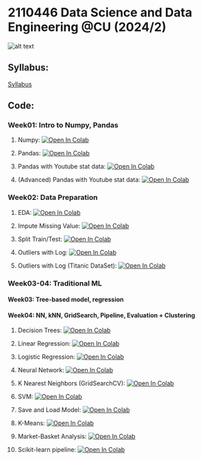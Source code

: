 # 2110446 Data Science and Data Engineering @CU (2024/2)

![alt text](https://github.com/pvateekul/2110446_DSDE_2024s2/blob/main/image/meme.jpeg?raw=true)

## Syllabus:

[Syllabus](slide/DSDE_Syllabus_2024s2.pdf)

## Code:

### Week01: Intro to Numpy, Pandas

1. Numpy: [![Open In Colab](https://github.com/pvateekul/2110446_DSDE_2024s2/blob/main/image/colab-badge.svg?raw=true)](https://colab.research.google.com/github/pvateekul/2110446_DSDE_2024s2/blob/main/code/Week01_Intro_Pandas/1_Numpy.ipynb)

2. Pandas: [![Open In Colab](https://github.com/pvateekul/2110446_DSDE_2024s2/blob/main/image/colab-badge.svg?raw=true)](https://colab.research.google.com/github/pvateekul/2110446_DSDE_2024s2/blob/main/code/Week01_Intro_Pandas/2_Pandas.ipynb)

3. Pandas with Youtube stat data: [![Open In Colab](https://github.com/pvateekul/2110446_DSDE_2024s2/blob/main/image/colab-badge.svg?raw=true)](<https://colab.research.google.com/github/pvateekul/2110446_DSDE_2024s2/blob/main/code/Week01_Intro_Pandas/3_Pandas_%28Dataset_Trending_YouTube_Video_Statistics%29.ipynb>)

4. (Advanced) Pandas with Youtube stat data: [![Open In Colab](https://github.com/pvateekul/2110446_DSDE_2024s2/blob/main/image/colab-badge.svg?raw=true)](<https://colab.research.google.com/github/pvateekul/2110446_DSDE_2024s2/blob/main/code/Week01_Intro_Pandas/4_Advanced_Pandas_%28Dataset_Trending_YouTube_Video_Statistics%29.ipynb>)
<!-- 
Assignment (Pandas with Youtube stat data): [![Open In Colab](https://github.com/pvateekul/2110446_DSDE_2024s2/blob/main/image/colab-badge.svg?raw=true)](https://colab.research.google.com/github/pvateekul/2110446_DSDE_2024s2/blob/main/code/Week01_Intro_Pandas/5_PandasAssignment.ipynb) -->

### Week02: Data Preparation

1. EDA: [![Open In Colab](https://raw.githubusercontent.com/pvateekul/2110446_DSDE_2024s2/main/image/colab-badge.svg)](https://colab.research.google.com/github/pvateekul/2110446_DSDE_2024s2/blob/main/code/Week02_DataPrep/Lab1_LoansDataSet.ipynb)

2. Impute Missing Value: [![Open In Colab](https://raw.githubusercontent.com/pvateekul/2110446_DSDE_2024s2/main/image/colab-badge.svg)](https://colab.research.google.com/github/pvateekul/2110446_DSDE_2024s2/blob/main/code/Week02_DataPrep/Lab2_ImputeMissingValue.ipynb)

3. Split Train/Test: [![Open In Colab](https://raw.githubusercontent.com/pvateekul/2110446_DSDE_2024s2/main/image/colab-badge.svg)](https://colab.research.google.com/github/pvateekul/2110446_DSDE_2024s2/blob/main/code/Week02_DataPrep/Lab3_SplitTrainTest.ipynb)

4. Outliers with Log: [![Open In Colab](https://raw.githubusercontent.com/pvateekul/2110446_DSDE_2024s2/main/image/colab-badge.svg)](https://colab.research.google.com/github/pvateekul/2110446_DSDE_2024s2/blob/main/code/Week02_DataPrep/Lab4_Outliers_Titanic.ipynb)

5. Outliers with Log (Titanic DataSet): [![Open In Colab](https://raw.githubusercontent.com/pvateekul/2110446_DSDE_2024s2/main/image/colab-badge.svg)](https://colab.research.google.com/github/pvateekul/2110446_DSDE_2024s2/blob/main/code/Week02_DataPrep/Lab5_Outliers_Boston_%28optional%29.ipynb)

### Week03-04: Traditional ML
#### Week03: Tree-based model, regression
#### Week04: NN, kNN, GridSearch, Pipeline, Evaluation + Clustering

1. Decision Trees: [![Open In Colab](https://raw.githubusercontent.com/pvateekul/2110446_DSDE_2024s2/main/image/colab-badge.svg)](https://colab.research.google.com/github/pvateekul/2110446_DSDE_2024s2/blob/main/code/Week03_ML/1_Decision_Trees_Random_Forests_v3.ipynb)

2. Linear Regression: [![Open In Colab](https://raw.githubusercontent.com/pvateekul/2110446_DSDE_2024s2/main/image/colab-badge.svg)](https://colab.research.google.com/github/pvateekul/2110446_DSDE_2024s2/blob/main/code/Week03_ML/2_Linear_Regression_v2.ipynb)

3. Logistic Regression: [![Open In Colab](https://raw.githubusercontent.com/pvateekul/2110446_DSDE_2024s2/main/image/colab-badge.svg)](https://colab.research.google.com/github/pvateekul/2110446_DSDE_2024s2/blob/main/code/Week03_ML/3_Logistic_Regression_v2.ipynb)

4. Neural Network: [![Open In Colab](https://raw.githubusercontent.com/pvateekul/2110446_DSDE_2024s2/main/image/colab-badge.svg)](https://colab.research.google.com/github/pvateekul/2110446_DSDE_2024s2/blob/main/code/Week03_ML/4_Neural_Network_v3.ipynb)

5. K Nearest Neighbors (GridSearchCV): [![Open In Colab](https://raw.githubusercontent.com/pvateekul/2110446_DSDE_2024s2/main/image/colab-badge.svg)](https://colab.research.google.com/github/pvateekul/2110446_DSDE_2024s2/blob/main/code/Week03_ML/5_K_Nearest_Neighbors_v2_update_09012025.ipynb)

6. SVM: [![Open In Colab](https://raw.githubusercontent.com/pvateekul/2110446_DSDE_2024s2/main/image/colab-badge.svg)](https://colab.research.google.com/github/pvateekul/2110446_DSDE_2024s2/blob/main/code/Week03_ML/6_Support_Vector_Machine_v2.ipynb)

7. Save and Load Model: [![Open In Colab](https://raw.githubusercontent.com/pvateekul/2110446_DSDE_2024s2/main/image/colab-badge.svg)](https://colab.research.google.com/github/pvateekul/2110446_DSDE_2024s2/blob/main/code/Week03_ML/7_Save_Load_Model_v2.ipynb)

8. K-Means: [![Open In Colab](https://raw.githubusercontent.com/pvateekul/2110446_DSDE_2024s2/main/image/colab-badge.svg)](https://colab.research.google.com/github/pvateekul/2110446_DSDE_2024s2/blob/main/code/Week03_ML/8_K_Means_Clustering_v2.ipynb)

9. Market-Basket Analysis: [![Open In Colab](https://raw.githubusercontent.com/pvateekul/2110446_DSDE_2024s2/main/image/colab-badge.svg)](https://colab.research.google.com/github/pvateekul/2110446_DSDE_2024s2/blob/main/code/Week03_ML/9_Market_Basket_Intro_v2.ipynb)

10. Scikit-learn pipeline: [![Open In Colab](https://raw.githubusercontent.com/pvateekul/2110446_DSDE_2024s2/main/image/colab-badge.svg)](https://colab.research.google.com/github/pvateekul/2110446_DSDE_2024s2/blob/main/code/Week03_ML/10_Scikit_learn_Pipeline.ipynb)
<!--
### Week05: Advanced ML (Transformer, Model Monitoring, Text Classification, GenerativeAI)

1. Image classification with Hugging Face: [![Open In Colab](https://raw.githubusercontent.com/pvateekul/2110446_DSDE_2024s2/main/image/colab-badge.svg)]
(https://colab.research.google.com/github/pvateekul/2110446_DSDE_2024s2/blob/main/code/Week05_AdvancedML/1_Huggingface_image_classification_2024.ipynb)

2-1. Model Monitoring with MLflow: [![Open In Colab](https://raw.githubusercontent.com/pvateekul/2110446_DSDE_2024s2/main/image/colab-badge.svg)](https://colab.research.google.com/github/pvateekul/2110446_DSDE_2024s2/blob/main/code/Week05_AdvancedML/2_1_MLflow_2024.ipynb)

2-2. Model Monitoring with Tensorboard: [![Open In Colab](https://raw.githubusercontent.com/pvateekul/2110446_DSDE_2024s2/main/image/colab-badge.svg)](https://colab.research.google.com/github/pvateekul/2110446_DSDE_2024s2/blob/main/code/Week05_AdvancedML/2_2_Image_classification_Animal_EfficientNetB1_Tensorboard.ipynb)

2-3. Model Monitoring with Weight and Biases: [![Open In Colab](https://raw.githubusercontent.com/pvateekul/2110446_DSDE_2024s2/main/image/colab-badge.svg)](https://colab.research.google.com/github/pvateekul/2110446_DSDE_2024s2/blob/main/code/Week05_AdvancedML/2_3_Image_classification_Animal_EfficientNetB1_WandB.ipynb)

-->
